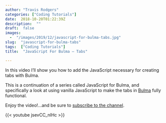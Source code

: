 ```yaml
---
author: "Travis Rodgers"
categories: ["Coding Tutorials"]
date:  2018-10-20T01:22:39Z
description:  ""
draft:  false
images: 
  -  "/images/2019/12/javascript-for-bulma-tabs.jpg"
slug:  "javascript-for-bulma-tabs"
tags:  ["Coding Tutorials"]
title:  "JavaScript For Bulma – Tabs"

---
```



<p>In this video I&#8217;ll show you how to add the JavaScript necessary for creating tabs with Bulma.&nbsp;</p>
<p>This is a continuation of a series called JavaScript for Bulma, and specifically a look at using vanilla JavaScript to make the tabs in <a href="https://bulma.io/documentation/components/tabs/" target="_blank">Bulma</a> fully functional.</p>
<p>Enjoy the video!&#8230;and be sure to <a href="https://www.youtube.com/channel/UCGPGirOab9EGy7VH4IwmWVQ?sub_confirmation=1" target="_blank" rel="nofollow">subscribe to the channel</a>.</p>

{{< youtube jsevCC_nlHc >}}



